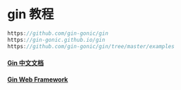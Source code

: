 # gin 教程

```go
https://github.com/gin-gonic/gin
https://gin-gonic.github.io/gin
https://github.com/gin-gonic/gin/tree/master/examples
```

#### [Gin 中文文档](https://www.kancloud.cn/shuangdeyu/gin_book/949413)

#### [Gin Web Framework](https://gin-gonic.com/zh-cn/docs/examples/serving-static-files/#)
